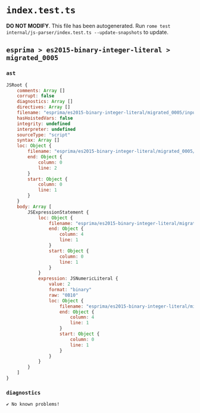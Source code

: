 # `index.test.ts`

**DO NOT MODIFY**. This file has been autogenerated. Run `rome test internal/js-parser/index.test.ts --update-snapshots` to update.

## `esprima > es2015-binary-integer-literal > migrated_0005`

### `ast`

```javascript
JSRoot {
	comments: Array []
	corrupt: false
	diagnostics: Array []
	directives: Array []
	filename: "esprima/es2015-binary-integer-literal/migrated_0005/input.js"
	hasHoistedVars: false
	integrity: undefined
	interpreter: undefined
	sourceType: "script"
	syntax: Array []
	loc: Object {
		filename: "esprima/es2015-binary-integer-literal/migrated_0005/input.js"
		end: Object {
			column: 0
			line: 2
		}
		start: Object {
			column: 0
			line: 1
		}
	}
	body: Array [
		JSExpressionStatement {
			loc: Object {
				filename: "esprima/es2015-binary-integer-literal/migrated_0005/input.js"
				end: Object {
					column: 4
					line: 1
				}
				start: Object {
					column: 0
					line: 1
				}
			}
			expression: JSNumericLiteral {
				value: 2
				format: "binary"
				raw: "0B10"
				loc: Object {
					filename: "esprima/es2015-binary-integer-literal/migrated_0005/input.js"
					end: Object {
						column: 4
						line: 1
					}
					start: Object {
						column: 0
						line: 1
					}
				}
			}
		}
	]
}
```

### `diagnostics`

```
✔ No known problems!

```

